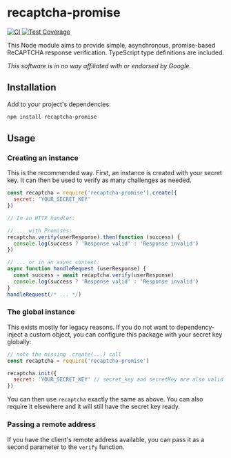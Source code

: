 # recaptcha-promise

[![CI](https://github.com/meyfa/recaptcha-promise/actions/workflows/main.yml/badge.svg)](https://github.com/meyfa/recaptcha-promise/actions/workflows/main.yml)
[![Test Coverage](https://api.codeclimate.com/v1/badges/daa5cc798bbd3d7f17d0/test_coverage)](https://codeclimate.com/github/meyfa/recaptcha-promise/test_coverage)

This Node module aims to provide simple, asynchronous, promise-based ReCAPTCHA
response verification. TypeScript type definitions are included.

_This software is in no way affiliated with or endorsed by Google._


## Installation

Add to your project's dependencies:

```sh
npm install recaptcha-promise
```


## Usage

### Creating an instance

This is the recommended way. First, an instance is created with your secret key.
It can then be used to verify as many challenges as needed.

```js
const recaptcha = require('recaptcha-promise').create({
  secret: 'YOUR_SECRET_KEY'
})

// In an HTTP handler:

// ... with Promises:
recaptcha.verify(userResponse).then(function (success) {
  console.log(success ? 'Response valid' : 'Response invalid')
})

// ... or in an async context:
async function handleRequest (userResponse) {
  const success = await recaptcha.verify(userResponse)
  console.log(success ? 'Response valid' : 'Response invalid')
}
handleRequest(/* ... */)
```

### The global instance

This exists mostly for legacy reasons. If you do not want to dependency-inject
a custom object, you can configure this package with your secret key globally:

```js
// note the missing .create(...) call
const recaptcha = require('recaptcha-promise')

recaptcha.init({
  secret: 'YOUR_SECRET_KEY' // secret_key and secretKey are also valid
})
```

You can then use `recaptcha` exactly the same as above. You can also require it
elsewhere and it will still have the secret key ready.

### Passing a remote address

If you have the client's remote address available, you can pass it as a second
parameter to the `verify` function.
